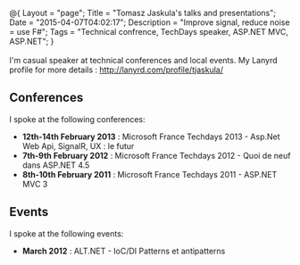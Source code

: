 @{
    Layout = "page";
    Title = "Tomasz Jaskula's talks and presentations";
    Date = "2015-04-07T04:02:17";
    Description = "Improve signal, reduce noise = use F#";
    Tags = "Technical confrence, TechDays speaker, ASP.NET MVC, ASP.NET";
}
<br /><br />
I'm casual speaker at technical conferences and local events. My Lanyrd profile for more details : <a href="http://lanyrd.com/profile/tjaskula/">http://lanyrd.com/profile/tjaskula/</a>

## Conferences

I spoke at the following conferences:

- **12th-14th February 2013** : Microsoft France Techdays 2013 - Asp.Net Web Api, SignalR, UX : le futur
- **7th-9th February 2012** : Microsoft France Techdays 2012 - Quoi de neuf dans ASP.NET 4.5
- **8th-10th February 2011** : Microsoft France Techdays 2011 - ASP.NET MVC 3

## Events

I spoke at the following events:

- **March 2012** : ALT.NET - IoC/DI Patterns et antipatterns